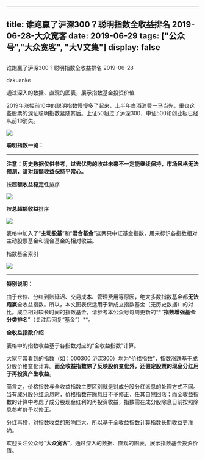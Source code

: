 
---
title:   谁跑赢了沪深300？聪明指数全收益排名 2019-06-28-大众宽客
date: 2019-06-29
tags: ["公众号","大众宽客", "大V文集"]
display: false
---


## 



谁跑赢了沪深300？聪明指数全收益排名 2019-06-28




dzkuanke




通过深入的数据、直观的图表，展示指数基金投资价值




2019年涨幅前10中的聪明指数慢慢多了起来，上半年白酒消费一马当先，重仓这些股票的深证聪明指数紧随其后。上证50超过了沪深300，中证500和创业板已经从前10消失。

<img class="rich_pages" data-ratio="0.5536842105263158" data-s="300,640" src="https://mmbiz.qpic.cn/mmbiz_png/PKw3FQPmhIiasGgZFpbfiaaeLApjDASjz1PJMN02XUCER2Muu0bvZt95YibHiczuyEUw1avibMgEVMEKGmDBu5VUYyg/640?wx_fmt=png" data-type="png" data-w="950" style="">



**聪明指数一览：**

****

**注意：历史数据仅供参考，过去优秀的收益未来不一定能继续保持，市场风格无法预测，请对超额收益保持平常心。**



按**超额收益稳定性**排序

<img class="rich_pages" data-ratio="1.595435684647303" data-s="300,640" src="https://mmbiz.qpic.cn/mmbiz_png/PKw3FQPmhIiasGgZFpbfiaaeLApjDASjz1aCCFyicPqIKXmREY63CeFiaJTuRV3JPZqeMx00wZm9X7W4rDb5DOl0tQ/640?wx_fmt=png" data-type="png" data-w="964" style="">



按**总超额收益**排序

<img class="rich_pages" data-ratio="1.5942028985507246" data-s="300,640" src="https://mmbiz.qpic.cn/mmbiz_png/PKw3FQPmhIiasGgZFpbfiaaeLApjDASjz1Gd6D5IibRBiaUcqRxPib6Hr1ucaj77wkLn58hHeY0RZFQyYa6th7wdfrA/640?wx_fmt=png" data-type="png" data-w="966" style="">



表格中加入了“**主动股基**”和“**混合基金**”这两只中证基金指数，用来标识各指数相对主动股票基金和混合基金的相对收益。





指数基金索引

<img class="rich_pages" data-ratio="1.6285714285714286" data-s="300,640" src="https://mmbiz.qpic.cn/mmbiz_png/PKw3FQPmhIiaQUcjlcJulN6aouzkTdELBiamZwFIkN5iasZqPbKJicZ8AFzC1jrMSLdicXGYEPjdy14dOsrAsX6fWNw/640?wx_fmt=png" data-type="png" data-w="770" style=""/>

****



**特别说明：**



由于仓位、分红到账延迟、交易成本、管理费用等原因，绝大多数指数基金都**无法跑赢**全收益指数。所以，本文图表仅适用于新成立指数基金（无历史数据）的对比。成立相对较长时间的指数基金，请参考本公众号每周更新的**“****指数增强基金分类排名****”（关注后回复“基金”）**。



**全收益指数介绍**



表格中的指数收益基于各指数对应的“全收益指数”计算。



大家平常看到的指数（如：000300 沪深300）均为“价格指数”，指数涨跌基于成分股价格变化计算。**而全收益指数除了反映股价变化外，还假定股票的现金分红用于再投资产生收益**。



简言之，价格指数与全收益指数主要区别就是对成分股分红派息的处理方式不同。当有成分股分红派息时，价格指数在除息日不予修正，任其自然回落；而全收益指数的计算中考虑了成分股现金红利的再投资收益，指数需在成分股除息日前按照除息参考价予以修正。



分红再投，对指数收益的影响巨大，所以基于全收益指数计算指数长期收益更准确。





欢迎关注公众号“**大众宽客**”，通过深入的数据、直观的图表，展示指数基金投资价值。









